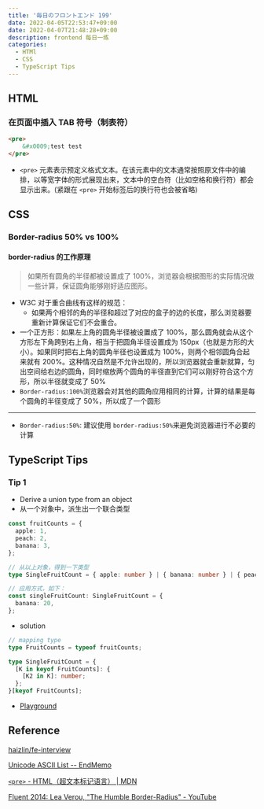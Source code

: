 ```yaml
---
title: '毎日のフロントエンド 199'
date: 2022-04-05T22:53:47+09:00
date: 2022-04-07T21:48:28+09:00
description: frontend 每日一练
categories:
  - HTMl
  - CSS
  - TypeScript Tips
---
```


## HTML

### 在页面中插入 TAB 符号（制表符）

```html
<pre>
    &#x0009;test test
</pre>
```

- `<pre>` 元素表示预定义格式文本。在该元素中的文本通常按照原文件中的编排，以等宽字体的形式展现出来，文本中的空白符（比如空格和换行符）都会显示出来。(紧跟在 `<pre>` 开始标签后的换行符也会被省略)

## CSS

### Border-radius 50% vs 100%

#### border-radius 的工作原理

> 如果所有圆角的半径都被设置成了 100%，浏览器会根据图形的实际情况做一些计算，保证圆角能够刚好适应图形。

- W3C 对于重合曲线有这样的规范：
  - 如果两个相邻的角的半径和超过了对应的盒子的边的长度，那么浏览器要重新计算保证它们不会重合。
- 一个正方形：如果左上角的圆角半径被设置成了 100%，那么圆角就会从这个方形左下角跨到右上角，相当于把圆角半径设置成为 150px（也就是方形的大小）。如果同时把右上角的圆角半径也设置成为 100%，则两个相邻圆角合起来就有 200%。这种情况自然是不允许出现的，所以浏览器就会重新就算，匀出空间给右边的圆角，同时缩放两个圆角的半径直到它们可以刚好符合这个方形，所以半径就变成了 50%
- `Border-radius:100%`浏览器会对其他的圆角应用相同的计算，计算的结果是每个圆角的半径变成了 50%，所以成了一个圆形

---

- `Border-radius:50%`: 建议使用 `border-radius:50%`来避免浏览器进行不必要的计算

## TypeScript Tips

### Tip 1

- Derive a union type from an object
- 从一个对象中，派生出一个联合类型

```ts
const fruitCounts = {
  apple: 1,
  peach: 2,
  banana: 3,
};

// 从以上对象，得到一下类型
type SingleFruitCount = { apple: number } | { banana: number } | { peach: 3 };

// 应用方式，如下：
const singleFruitCount: SingleFruitCount = {
  banana: 20,
};
```

- solution

```ts
// mapping type
type FruitCounts = typeof fruitCounts;

type SingleFruitCount = {
  [K in keyof FruitCounts]: {
    [K2 in K]: number;
  };
}[keyof FruitCounts];
```

- [Playground](https://www.typescriptlang.org/play?#code/MYewdgzgLgBAZgJwK4EsoGERLFCMC8MA3gLABQMMAhgA40A2ApgFwwCMANOZTY1cAAtWAJi4UYAIyphpVVgGYxAXwDc5clACevGADFkaTNlwEYW3iDjwDGLDggqY6sucYwAyijABzJvtS2xqak4gDaANIwXjAA1oyalno2RvYAuqwhlJQRwlFgMOHpMGBIALYSjAhq4qrkSqFxCVb+hna4qdXOoJCwEF6+jC2BOKyePn7JbcHckrIyIgAMyipAA)

## Reference

[haizlin/fe-interview](https://github.com/haizlin/fe-interview/blob/master/category/history.md)

[Unicode ASCII List -- EndMemo](http://www.endmemo.com/unicode/ascii.php)

[`<pre>` - HTML（超文本标记语言） | MDN](https://developer.mozilla.org/zh-CN/docs/Web/HTML/Element/pre)

[Fluent 2014: Lea Verou, "The Humble Border-Radius" - YouTube](https://www.youtube.com/watch?v=JSaMl2OKjfQ)
